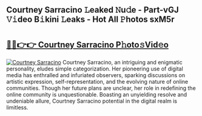 ## Courtney Sarracino 𝙻eaked 𝙽u𝚍e - Part-vGJ 𝚅𝚒deo B𝚒kini 𝙻eaks - Hot All 𝙿hotos sxM5r

# <h2><a href="http://ld3xjh5.urlbe.top/?page=Courtney+Sarracino">🔗🔗👉👉 Courtney Sarracino P𝚑oto𝚜Vid𝚎o</a></h2>

[![Courtney Sarracino](https://i.imgur.com/eBuTRDB.gif)](http://ld3xjh5.urlbe.top/?page=Courtney+Sarracino)
Courtney Sarracino, an intriguing and enigmatic personality, eludes simple categorization. Her pioneering use of digital media has enthralled and infuriated observers, sparking discussions on artistic expression, self-representation, and the evolving nature of online communities. Though her future plans are unclear, her role in redefining the online community is unquestionable. Boasting an unyielding resolve and undeniable allure, Courtney Sarracino potential in the digital realm is limitless.
